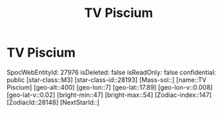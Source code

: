 ﻿---
title: "TV Piscium"
location: [17.89,7,400]
type: Station
tags:
- astro/Star

---

# TV Piscium

SpocWebEntityId: 27976
isDeleted: false
isReadOnly: false
confidential: public
[star-class::M3]
[star-class-id::28193]
[Mass-sol::]
[name::TV Piscium]
[geo-alt::400]
[geo-lon::7]
[geo-lat::17.89]
[geo-lon-v::0.008]
[geo-lat-v::0.02]
[bright-min::47]
[bright-max::54]
[Zodiac-index::147]
[ZodiacId::28148]
[NextStarId::]

